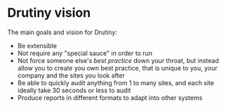 # Drutiny vision

The main goals and vision for Drutiny:

* Be extensible
* Not require any "special sauce" in order to run
* Not force someone else's _best practice_ down your throat, but instead allow you to create you own best practice, that is unique to you, your company and the sites you look after
* Be able to quickly audit anything from 1 to many sites, and each site ideally take 30 seconds or less to audit
* Produce reports in different formats to adapt into other systems
